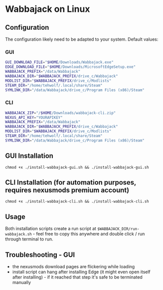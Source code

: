 # Wabbajack on Linux

## Configuration

The configuration likely need to be adapted to your system.
Default values:

### GUI

```sh
GUI_DOWNLOAD_FILE="$HOME/Downloads/Wabbajack.exe"
EDGE_DOWNLOAD_FILE="$HOME/Downloads/MicrosoftEdgeSetup.exe"
WABBAJACK_PREFIX="/data/Wabbajack"
WABBAJACK_DIR="$WABBAJACK_PREFIX/drive_c/Wabbajack"
MODLIST_DIR="$WABBAJACK_PREFIX/drive_c/Modlists"
STEAM_DIR="/home/tehwolf/.local/share/Steam"
SYMLINK_DIR="/data/Wabbajack/drive_c/Program Files (x86)/Steam"
```

### CLI

```sh
WABBAJACK_ZIP="/$HOME/Downloads/wabbajack-cli.zip"
NEXUS_API_KEY="YOURAPIKEY"
WABBAJACK_PREFIX="/data/Wabbajack"
WABBAJACK_DIR="$WABBAJACK_PREFIX/drive_c/Wabbajack"
MODLIST_DIR="$WABBAJACK_PREFIX/drive_c/Modlists"
STEAM_DIR="/home/tehwolf/.local/share/Steam"
SYMLINK_DIR="/data/Wabbajack/drive_c/Program Files (x86)/Steam"
```

## GUI Installation

`chmod +x ./install-wabbajack-gui.sh && ./install-wabbajack-gui.sh`

## CLI Installation (for automation purposes, requires nexusmods premium account)

`chmod +x ./install-wabbajack-cli.sh && ./install-wabbajack-cli.sh`

## Usage

Both installation scripts create a run script at `$WABBAJACK_DIR/run-wabbajack.sh` - feel free to copy this anywhere and double click / run through terminal to run.

## Troubleshooting - GUI

- the nexusmods download pages are flickering while loading
- install script can hang after installing Edge (it might even open itself after installing) - if it reached that step it's safe to be terminated manually
